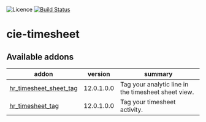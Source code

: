 ![Licence](https://img.shields.io/badge/licence-AGPL--3-blue.svg)
[![Build Status](https://travis-ci.org/coopiteasy/cie-timesheet.svg?branch=12.0)](https://travis-ci.org/coopiteasy/cie-timesheet)

# cie-timesheet

<!-- prettier-ignore-start -->
[//]: # (addons)

Available addons
----------------
addon | version | summary
--- | --- | ---
[hr_timesheet_sheet_tag](hr_timesheet_sheet_tag/) | 12.0.1.0.0 | Tag your analytic line in the timesheet sheet view.
[hr_timesheet_tag](hr_timesheet_tag/) | 12.0.1.0.0 | Tag your timesheet activity.

[//]: # (end addons)
<!-- prettier-ignore-end -->
